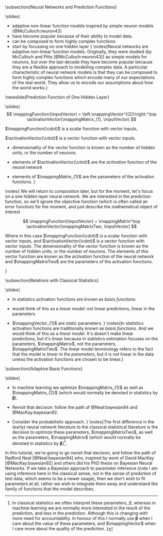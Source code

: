 \subsection{Neural Networks and Prediction Functions}

\slides{
*  adaptive non-linear function models inspired by simple neuron models [@McCulloch:neuron43]
* have become popular because of their ability to model data.
* can be composed to form highly complex functions
* start by focussing on one hidden layer
}
\notes{Neural networks are adaptive non-linear function models. Originally, they were studied (by McCulloch and Pitts [@McCulloch:neuron43]) as simple models for neurons, but over the last decade they have become popular because they are a flexible approach to modelling complex data. A particular characteristic of neural network models is that they can be composed to form highly complex functions which encode many of our expectations of the real world. They allow us to encode our assumptions about how the world works.}

\newslide{Prediction Function of One Hidden Layer}

\slides{
$$
\mappingFunction(\inputVector) = \left.\mappingVector^{(2)}\right.^\top \activationVector(\mappingMatrix_{1}, \inputVector)
$$

$\mappingFunction(\cdot)$ is a scalar function with vector inputs,

$\activationVector(\cdot)$ is a vector function with vector inputs.

* dimensionality of the vector function is known as the number of hidden units, or the number of neurons.

* elements of $\activationVector(\cdot)$ are the *activation* function of the neural network

* elements of $\mappingMatrix_{1}$ are the parameters of the activation functions.
}

\notes{
We will return to composition later, but for the moment, let's focus on a one hidden layer neural network. We are interested in the prediction function, so we'll ignore the objective function (which is often called an error function) for the moment, and just describe the mathematical object of interest

$$
\mappingFunction(\inputVector) = \mappingMatrix^\top \activationVector(\mappingMatrixTwo, \inputVector)
$$

Where in this case $\mappingFunction(\cdot)$ is a scalar function with vector inputs, and $\activationVector(\cdot)$ is a vector function with vector inputs. The dimensionality of the vector function is known as the number of hidden units, or the number of neurons. The elements of this vector function are known as the *activation* function of the neural network and $\mappingMatrixTwo$ are the parameters of the activation functions.

}

\subsection{Relations with Classical Statistics}

\slides{
* In statistics activation functions are known as *basis functions*.

*  would think of this as a *linear model*: not linear predictions, linear in the parameters

* $\mappingVector_{1}$ are *static* parameters.
}
\notes{In statistics activation functions are traditionally known as *basis functions*. And we would think of this as a *linear model*. It's doesn't make linear predictions, but it's linear because in statistics estimation focuses on the parameters, $\mappingMatrix$, not the parameters, $\mappingMatrixTwo$. The linear model terminology refers to the fact that the model is *linear in the parameters*, but it is *not* linear in the data unless the activation functions are chosen to be linear.}

\subsection{Adaptive Basis Functions}

\slides{
* In machine learning we optimize $\mappingMatrix_{1}$ as well as  $\mappingMatrix_{2}$ (which would normally be denoted in statistics by $\boldsymbol{\beta}$).

* Revisit that decision: follow the path of @Neal:bayesian94 and @MacKay:bayesian92.

* Consider the probabilistic approach.
}
\notes{The first difference in the (early) neural network literature to the classical statistical literature is the decision to optimize these parameters, $\mappingMatrixTwo$, as well as the  parameters, $\mappingMatrix$ (which would normally be denoted in statistics by $\boldsymbol{\beta}$)[^footnote1].

In this tutorial, we're going to go revisit that decision, and follow the path of Radford Neal [@Neal:bayesian94] who, inspired by work of David MacKay [@MacKay:bayesian92] and others did his PhD thesis on Bayesian Neural Networks. If we take a Bayesian approach to parameter inference (note I am using inference here in the classical sense, not in the sense of prediction of test data, which seems to be a newer usage), then we don't wish to fit parameters at all, rather we wish to integrate them away and understand the family of functions that the model describes.

[^footnote1]: In classical statistics we often interpret these parameters, $\beta$, whereas in machine learning we are normally more interested in the result of the prediction, and less in the prediction. Although this is changing with more need for accountability. In honour of this I normally use $\boldsymbol{\beta}$ when I care about the value of these parameters, and $\mappingVector$ when I care more about the quality of the prediction.
}
